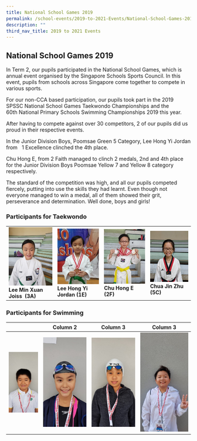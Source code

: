 ```yaml
---
title: National School Games 2019
permalink: /school-events/2019-to-2021-Events/National-School-Games-2019/
description: ""
third_nav_title: 2019 to 2021 Events
---
```

## National School Games 2019

In Term 2, our pupils participated in the National School Games, which is annual event organised by the Singapore Schools Sports Council. In this event, pupils from schools across Singapore come together to compete in various sports.

For our non-CCA based participation, our pupils took part in the 2019 SPSSC National School Games Taekwondo Championships and the 60th National Primary Schools Swimming Championships 2019 this year.

After having to compete against over 30 competitors, 2 of our pupils did us proud in their respective events.

In the Junior Division Boys, Poomsae Green 5 Category, Lee Hong Yi Jordan from   1 Excellence clinched the 4th place.

Chu Hong E, from 2 Faith managed to clinch 2 medals, 2nd and 4th place for the Junior Division Boys Poomsae Yellow 7 and Yellow 8 category respectively.

The standard of the competition was high, and all our pupils competed fiercely, putting into use the skills they had learnt. Even though not everyone managed to win a medal, all of them showed their grit, perseverance and determination. Well done, boys and girls!

### Participants for Taekwondo


|  |  | | |
| -------- | -------- | -------- | -------- |
|    ![](/images/Lee-Min-Xuan-Joiss-3A.jpeg)<br>**Lee Min Xuan Joiss  (3A)**  |   ![](/images/Lee-Hong-Yi-Jordan-1E.jpeg)<br>**Lee Hong Yi Jordan (1E)**   |  ![](/images/Chu-Hong-E-2F.jpeg)<br>**Chu Hong E (2F)**  |  ![](/images/Chua-Jin-Zhu-5C.jpeg)<br>**Chua Jin Zhu (5C)**|

### Participants for Swimming



|  | Column 2 | Column 3 | Column 3 |
| -------- | -------- | -------- | -------- |
|   ![](/images/Jake-Tay-4D.jpeg)  | ![](/images/Claire-Tay-Jia-Le-5I.jpeg)    |   ![](/images/Kavenn-Wong-6J.jpeg)  |   ![](/images/Ng-Ting-Wen-3F.jpeg)   |



